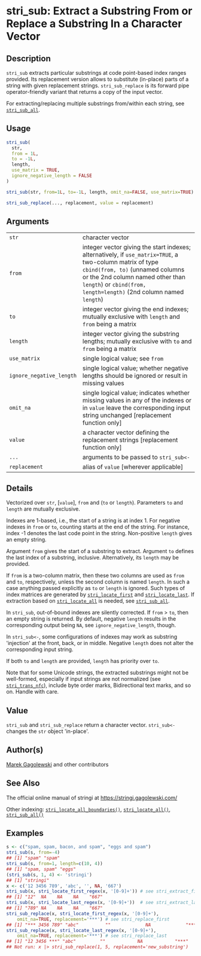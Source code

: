 # stri\_sub: Extract a Substring From or Replace a Substring In a Character Vector

## Description

`stri_sub` extracts particular substrings at code point-based index ranges provided. Its replacement version allows to substitute (in-place) parts of a string with given replacement strings. `stri_sub_replace` is its forward pipe operator-friendly variant that returns a copy of the input vector.

For extracting/replacing multiple substrings from/within each string, see [`stri_sub_all`](stri_sub_all.md).

## Usage

```r
stri_sub(
  str,
  from = 1L,
  to = -1L,
  length,
  use_matrix = TRUE,
  ignore_negative_length = FALSE
)

stri_sub(str, from=1L, to=-1L, length, omit_na=FALSE, use_matrix=TRUE) <- value

stri_sub_replace(..., replacement, value = replacement)
```

## Arguments

|                          |                                                                                                                                                                                                                                                       |
|--------------------------|-------------------------------------------------------------------------------------------------------------------------------------------------------------------------------------------------------------------------------------------------------|
| `str`                    | character vector                                                                                                                                                                                                                                      |
| `from`                   | integer vector giving the start indexes; alternatively, if `use_matrix=TRUE`, a two-column matrix of type `cbind(from, to)` (unnamed columns or the 2nd column named other than `length`) or `cbind(from, length=length)` (2nd column named `length`) |
| `to`                     | integer vector giving the end indexes; mutually exclusive with `length` and `from` being a matrix                                                                                                                                                     |
| `length`                 | integer vector giving the substring lengths; mutually exclusive with `to` and `from` being a matrix                                                                                                                                                   |
| `use_matrix`             | single logical value; see `from`                                                                                                                                                                                                                      |
| `ignore_negative_length` | single logical value; whether negative lengths should be ignored or result in missing values                                                                                                                                                          |
| `omit_na`                | single logical value; indicates whether missing values in any of the indexes or in `value` leave the corresponding input string unchanged \[replacement function only\]                                                                               |
| `value`                  | a character vector defining the replacement strings \[replacement function only\]                                                                                                                                                                     |
| `...`                    | arguments to be passed to `stri_sub<-`                                                                                                                                                                                                                |
| `replacement`            | alias of `value` \[wherever applicable\]                                                                                                                                                                                                              |

## Details

Vectorized over `str`, \[`value`\], `from` and (`to` or `length`). Parameters `to` and `length` are mutually exclusive.

Indexes are 1-based, i.e., the start of a string is at index 1. For negative indexes in `from` or `to`, counting starts at the end of the string. For instance, index -1 denotes the last code point in the string. Non-positive `length` gives an empty string.

Argument `from` gives the start of a substring to extract. Argument `to` defines the last index of a substring, inclusive. Alternatively, its `length` may be provided.

If `from` is a two-column matrix, then these two columns are used as `from` and `to`, respectively, unless the second column is named `length`. In such a case anything passed explicitly as `to` or `length` is ignored. Such types of index matrices are generated by [`stri_locate_first`](stri_locate.md) and [`stri_locate_last`](stri_locate.md). If extraction based on [`stri_locate_all`](stri_locate.md) is needed, see [`stri_sub_all`](stri_sub_all.md).

In `stri_sub`, out-of-bound indexes are silently corrected. If `from` \> `to`, then an empty string is returned. By default, negative `length` results in the corresponding output being `NA`, see `ignore_negative_length`, though.

In `stri_sub<-`, some configurations of indexes may work as substring \'injection\' at the front, back, or in middle. Negative `length` does not alter the corresponding input string.

If both `to` and `length` are provided, `length` has priority over `to`.

Note that for some Unicode strings, the extracted substrings might not be well-formed, especially if input strings are not normalized (see [`stri_trans_nfc`](stri_trans_nf.md)), include byte order marks, Bidirectional text marks, and so on. Handle with care.

## Value

`stri_sub` and `stri_sub_replace` return a character vector. `stri_sub<-` changes the `str` object \'in-place\'.

## Author(s)

[Marek Gagolewski](https://www.gagolewski.com/) and other contributors

## See Also

The official online manual of <span class="pkg">stringi</span> at <https://stringi.gagolewski.com/>

Other indexing: [`stri_locate_all_boundaries()`](stri_locate_boundaries.md), [`stri_locate_all()`](stri_locate.md), [`stri_sub_all()`](stri_sub_all.md)

## Examples




```r
s <- c("spam, spam, bacon, and spam", "eggs and spam")
stri_sub(s, from=-4)
## [1] "spam" "spam"
stri_sub(s, from=1, length=c(10, 4))
## [1] "spam, spam" "eggs"
(stri_sub(s, 1, 4) <- 'stringi')
## [1] "stringi"
x <- c('12 3456 789', 'abc', '', NA, '667')
stri_sub(x, stri_locate_first_regex(x, '[0-9]+')) # see stri_extract_first
## [1] "12"  NA    NA    NA    "667"
stri_sub(x, stri_locate_last_regex(x, '[0-9]+'))  # see stri_extract_last
## [1] "789" NA    NA    NA    "667"
stri_sub_replace(x, stri_locate_first_regex(x, '[0-9]+'),
    omit_na=TRUE, replacement='***') # see stri_replace_first
## [1] "*** 3456 789" "abc"          ""             NA             "***"
stri_sub_replace(x, stri_locate_last_regex(x, '[0-9]+'),
    omit_na=TRUE, replacement='***') # see stri_replace_last
## [1] "12 3456 ***" "abc"         ""            NA            "***"
## Not run: x |> stri_sub_replace(1, 5, replacement='new_substring')
```
